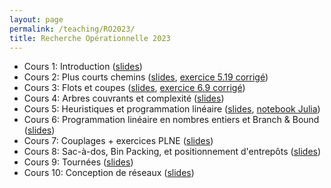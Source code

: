 ```yaml
---
layout: page
permalink: /teaching/RO2023/
title: Recherche Opérationnelle 2023
---
```


- Cours 1: Introduction ([slides](https://batyleo.github.io/assets/pdf/RO2023/01_introduction.pdf))
- Cours 2: Plus courts chemins ([slides](https://batyleo.github.io/assets/pdf/RO2023/02_shortest_paths.pdf), [exercice 5.19 corrigé](https://batyleo.github.io/assets/pdf/RO2023/exercises/5.19.pdf))
- Cours 3: Flots et coupes ([slides](https://batyleo.github.io/assets/pdf/RO2023/03_flows.pdf), [exercice 6.9 corrigé](https://batyleo.github.io/assets/pdf/RO2023/exercises/6.9.pdf))
- Cours 4: Arbres couvrants et complexité ([slides](https://batyleo.github.io/assets/pdf/RO2023/04_spanning_tree.pdf))
- Cours 5: Heuristiques et programmation linéaire ([slides](https://batyleo.github.io/assets/pdf/RO2023/05_heuristics_PL.pdf), [notebook Julia](https://batyleo.github.io/assets/pdf/RO2023/notebook.html))
- Cours 6: Programmation linéaire en nombres entiers et Branch & Bound ([slides](https://batyleo.github.io/assets/pdf/RO2023/06_plne.pdf))
- Cours 7: Couplages + exercices PLNE ([slides](https://batyleo.github.io/assets/pdf/RO2023/07_matchings.pdf))
- Cours 8: Sac-à-dos, Bin Packing, et positionnement d'entrepôts ([slides](https://batyleo.github.io/assets/pdf/RO2023/08_knapsack.pdf))
- Cours 9: Tournées ([slides](https://batyleo.github.io/assets/pdf/RO2023/09_tournees.pdf))
- Cours 10: Conception de réseaux ([slides](https://batyleo.github.io/assets/pdf/RO2023/10_steiner.pdf))
